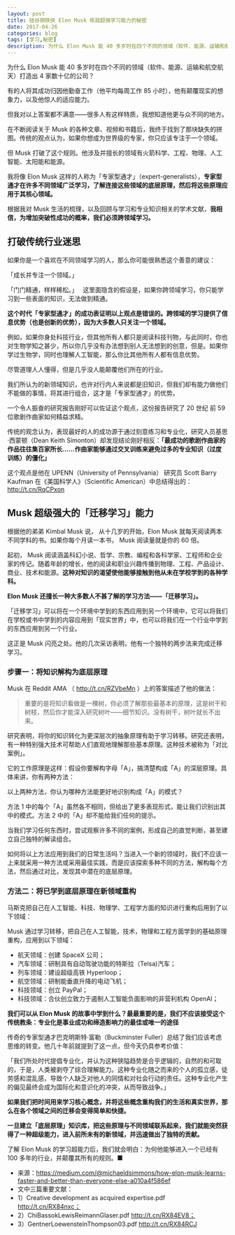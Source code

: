 ```yaml
---
layout: post
title: 硅谷钢铁侠 Elon Musk 练就超强学习能力的秘密
date: 2017-04-26
categories: blog
tags: [学习,秘密]
description: 为什么 Elon Musk 能 40 多岁时在四个不同的领域（软件、能源、运输和航空航天）打造出 4 家数十亿的公司？
---
```



为什么 Elon Musk 能 40 多岁时在四个不同的领域（软件、能源、运输和航空航天）打造出 4 家数十亿的公司？

有的人将其成功归因他勤奋工作（他平均每周工作 85 小时），他有颠覆现实的想象力，以及他惊人的适应能力。

但我对以上答案都不满意——很多人有这样特质，我想知道他更与众不同的地方。


在不断阅读关于 Musk 的各种文章、视频和书籍后，我终于找到了那块缺失的拼图。传统的观点认为，如果你想成为世界级的专家，你只应该专注于一个领域。 

但 Musk 打破了这个规则。他涉及并擅长的领域有火箭科学、工程、物理、人工智能、太阳能和能源。


我将像 Elon Musk 这样的人称为「专家型通才」（expert-generalists），**专家型通才在许多不同领域广泛学习，了解连接这些领域的底层原理，然后将这些原理应用于其核心领域。**

根据我对 Musk 生活的梳理，以及回顾与学习和专业知识相关的学术文献，**我相信，为增加突破性成功的概率，我们必须跨领域学习。**

## 打破传统行业迷思


如果你是一个喜欢在不同领域学习的人，那么你可能很熟悉这个善意的建议：

「成长并专注一个领域。」

「门门精通，样样稀松。」
 
这里面隐含的假设是，如果你跨领域学习，你只能学习到一些表面的知识，无法做到精通。

**这个时代「专家型通才」的成功表​证明以上观点是错误的。跨领域的学习提供了信息优势（也是创新的优势），因为大多数人只关注一个领域。**


例如，如果你身处科技行业，但其他所有人都只是阅读科技刊物，与此同时，你也对生物学知之甚少，所以你几乎没有办法想到别人无法想到的创意，但是。如果你学过生物学，同时也理解人工智能，那么你比其他所有人都有信息优势。

尽管道理人人懂得，但是几乎没人能颠覆他们所在的行业。

我们所认为的新领域知识，也许对行内人来说都是旧知识，但我们却有能力做他们不能做的事情，将其进行组合，这才是「专家型通才」的优势。

一个令人振奋的研究报告刚好可以佐证这个观点，这份报告研究了 20 世纪 前 59 位歌剧作曲家如何精益求精。

传统的观念认为，表现最好的人的成功源于通过刻意练习和专业化，研究人员基思·西蒙顿（Dean Keith Simonton）却发现结论刚好相反：**「最成功的歌剧作曲家的作品往往集百家所长……作曲家能够通过交叉训练来避免过多的专业知识（过度训练）的僵化」**

这个观点是他在 UPENN（University of Pennsylvania） 研究员 Scott Barry Kaufman 在《美国科学人》（Scientific American）中总结得出的：http://t.cn/RqCPxon


## Musk 超级强大的「迁移学习」能力


根据他的弟弟 Kimbal Musk 说， 从十几岁的开始，Elon Musk 就每天阅读两本不同学科的书。如果你每个月读一本书， Musk 阅读量就是你的 60 倍。

起初， Musk 阅读涵盖科幻小说、哲学、宗教、编程和各科学家、工程师和企业家的传记。随着年龄的增长，他的阅读和职业兴趣传播到物理、工程、产品设计、商业、技术和能源。**这种对知识的渴望使他能够接触到他从未在学校学到的各种学科。**

**Elon Musk 还擅长一种大多数人不甚了解的学习方法——「迁移学习」。**


「迁移学习」可以将在一个环境中学到的东西应用到另一个环境中，它可以将我们在学校或书中学到的内容应用到「现实世界」中，也可以将我们在一个行业中学到的东西应用到另一个行业。

这正是 Musk 闪亮之处。他的几次采访表明，他有一个独特的两步法来完成迁移学习。



### 步骤一：将知识解构为底层原理


Musk 在 Reddit AMA （ http://t.cn/RZVbeMn ）上的答案描述了他的做法：

> 重要的是将知识看做是一棵树，你必须了解那些最基本的原理，这是树干和树枝，然后你才能深入研究树叶——细节知识。没有树干，树叶就长不出来。


研究表明，将你的知识转化为更深层次的抽象原理有助于学习转移。研究还表明，有一种特别强大技术可帮助人们直观地理解那些基本原理。这种技术被称为「对比案例」。


它的工作原理是这样：假设你要解构字母「A」，搞清楚构成「A」的深层原理。具体来讲，你有两种方法：


以上两种方法，你认为哪种方法能更好地识别构成「A」的模式？

方法 1 中的每个「A」虽然各不相同，但给出了更多表现形式，能让我们识别出其中的模式。方法 2 中的「A」却不能给我们任何的提示。

当我们学习任何东西时，尝试观察许多不同的案例，形成自己的直觉判断，甚至建立自己独特的解读组合。

如何将以上方法应用到我们的日常生活吗？当进入一个新的领域时，我们不应该一上来就采用一种方法或采用最佳实践，而是应该探索多种不同的方法，解构每个方法，然后通过对比，发现其中潜在的底层原理。

### 方法二：将已学到底层原理在新领域重构

马斯克把自己在人工智能、科技、物理学、工程学方面的知识进行重构后用到了以下领域：

Musk 通过学习转移，把自己在人工智能，技术，物理和工程方面学到的基础原理重构，应用到以下领域：

* 航天领域：创建 SpaceX 公司；
* 汽车领域：研制具有自动驾驶功能的特斯拉（Telsa)汽车；
* 列车领域：建设超级高铁 Hyperloop；
* 航空领域：研制能垂直升降的电动飞机；
* 科技领域：创立 PayPal；
* 科技领域：合伙创立致力于遏制人工智能负面影响的非营利机构 OpenAI；


**我们可以从 Elon Musk 的故事中学到什么？最最重要的是，我们不应该接受这个传统教条：专业化是事业成功和缔造影响力的最佳或唯一的途径**




传奇的专家型通才巴克明斯特·富勒（Buckminster Fuller）总结了我们应该考虑思维的转变。他几十年前就提到了这一点，但今天仍具参考价值：

「我们所处时代提倡专业化，并认为这种狭隘趋势是合乎逻辑的，自然的和可取的，于是，人类被剥夺了综合理解能力。这种专业化随之而来的个人的孤立感，徒劳感和混乱感，导致个人缺乏对他人的同情和对社会行动的责任。这种专业化产生的偏见最终会成为国际化和意识化的冲突，从而导致战争。」

**如果我们把时间用来学习核心概念，并将这些概念重构我们的生活和真实世界，那么在各个领域之间的迁移会变得简单和快捷。**

**一旦建立「底层原理」知识库，把这些原理与不同领域联系起来，我们就能突然获得了一种超级能力，进入前所未有的新领域，并迅速做出了独特的贡献。**

了解 Elon Musk 的学习超能力后，我们就会明白：为何他能够进入一个已经有 100 多年的行业，并颠覆其所有的规则。■



* 来源：https://medium.com/@michaeldsimmons/how-elon-musk-learns-faster-and-better-than-everyone-else-a010a4f586ef
* 文中三篇重要文献：
* 1）Creative development as acquired expertise.pdf http://t.cn/RX84nxc；
* 2）ChiBassokLewisReimannGlaser.pdf http://t.cn/RX84EV8；
* 3）GentnerLoewensteinThompson03.pdf http://t.cn/RX84RCJ



  

